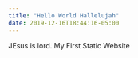```yaml
---
title: "Hello World Hallelujah"
date: 2019-12-16T18:44:16-05:00
---
```


JEsus is lord. 
My First Static Website
